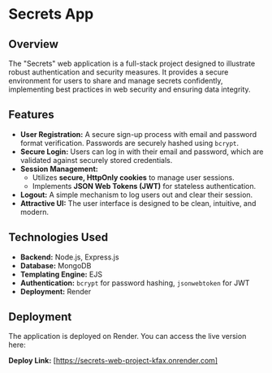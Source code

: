 # Secrets App

## Overview

The "Secrets" web application is a full-stack project designed to illustrate robust authentication and security measures. It provides a secure environment for users to share and manage secrets confidently, implementing best practices in web security and ensuring data integrity.

## Features

-   **User Registration:** A secure sign-up process with email and password format verification. Passwords are securely hashed using `bcrypt`.
-   **Secure Login:** Users can log in with their email and password, which are validated against securely stored credentials.
-   **Session Management:**
    -   Utilizes **secure, HttpOnly cookies** to manage user sessions.
    -   Implements **JSON Web Tokens (JWT)** for stateless authentication.
-   **Logout:** A simple mechanism to log users out and clear their session.
-   **Attractive UI:** The user interface is designed to be clean, intuitive, and modern.

## Technologies Used

-   **Backend:** Node.js, Express.js
-   **Database:** MongoDB
-   **Templating Engine:** EJS
-   **Authentication:** `bcrypt` for password hashing, `jsonwebtoken` for JWT
-   **Deployment:** Render

## Deployment

The application is deployed on Render. You can access the live version here:

**Deploy Link:** [https://secrets-web-project-kfax.onrender.com]

